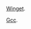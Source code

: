 [Winget][].

[Gcc][].

[Winget]:https://aka.ms/getwinget
[Gcc]:https://github.com/mmozeiko/build-gcc-mingw/releases

